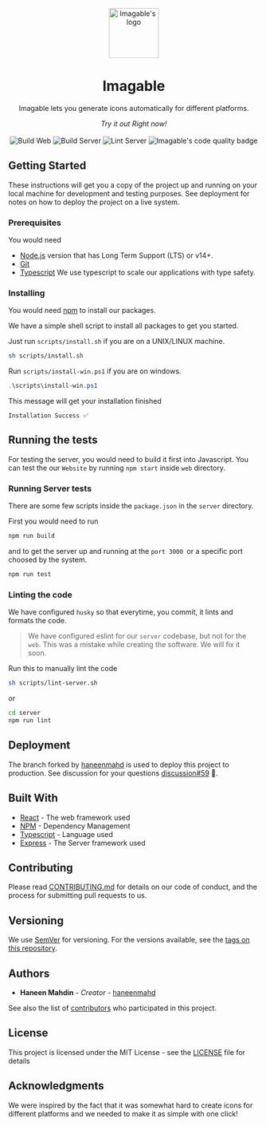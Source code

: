 <div align="center">
    <img height="100px" src="https://github.com/imagable/imagable/blob/main/resources/logo.png" alt="Imagable's logo" />
    <h1>Imagable</h1>
    <p>Imagable lets you generate icons automatically for different platforms.</p>
    <i>Try it out Right now!</i> <br /> <br />
    <img src="https://github.com/imagable/imagable/actions/workflows/build-web.yml/badge.svg" alt="Build Web" />
    <img src="https://github.com/imagable/imagable/actions/workflows/build-server.yml/badge.svg" alt="Build Server" />
    <img src="https://github.com/imagable/imagable/actions/workflows/lint-server.yml/badge.svg" alt="Lint Server" />
    <img src="https://www.codefactor.io/repository/github/imagable/imagable/badge" alt="Imagable's code quality badge" />
</div>

## Getting Started

These instructions will get you a copy of the project up and running on your local machine for development and testing purposes. See deployment for notes on how to deploy the project on a live system.

### Prerequisites

You would need 
- [Node.js](https://nodejs.org) version that has Long Term Support (LTS) or v14+.
- [Git](https://git-scm.org)
- [Typescript](https://typescript.org) We use typescript to scale our applications with type safety.

### Installing

You would need [npm](https://npmjs.org) to install our packages.

We have a simple shell script to install all packages to get you started.

Just run `scripts/install.sh` if you are on a UNIX/LINUX machine.
```sh
sh scripts/install.sh
```

Run `scripts/install-win.ps1` if you are on windows.
```ps1
.\scripts\install-win.ps1
```

This message will get your installation finished
```
Installation Success ✅
```

## Running the tests

For testing the server, you would need to build it first into Javascript. You can test the our `Website` by running `npm start` inside `web` directory.

### Running Server tests

There are some few scripts inside the `package.json` in the `server` directory.

First you would need to run
```sh
npm run build
```
and to get the server up and running at the `port 3000 `or a specific port choosed by the system.
```sh
npm run test
```

### Linting the code

We have configured `husky` so that everytime, you commit, it lints and formats the code.

> We have configured eslint for our `server` codebase, but not for the `web`. This was a mistake while creating the software. We will fix it soon.

Run this to manually lint the code
```sh
sh scripts/lint-server.sh
```
or
```sh
cd server
npm run lint
```

## Deployment

The branch forked by [haneenmahd](https://github.com/haneenmahd/imagable/tree/master) is used to deploy this project to production. See discussion for your questions [discussion#59](https://github.com/imagable/imagable/discussions/59) 💬.

## Built With

* [React](https://reactjs.org) - The web framework used
* [NPM](https://npmjs.org) - Dependency Management
* [Typescript](https://typescript.org) - Language used
* [Express](https://expressjs.org) - The Server framework used

## Contributing

Please read [CONTRIBUTING.md](https://github.com/imagable/imagable/blob/main/CONTRIBUTING.md) for details on our code of conduct, and the process for submitting pull requests to us.

## Versioning

We use [SemVer](http://semver.org/) for versioning. For the versions available, see the [tags on this repository](https://github.com/your/project/tags). 

## Authors

* **Haneen Mahdin** - *Creator* - [haneenmahd](https://github.com/haneenmahd)

See also the list of [contributors](https://github.com/imagable/imagable/blob/main/AUTHORS) who participated in this project.

## License

This project is licensed under the MIT License - see the [LICENSE](https://github.com/imagable/imagable/blob/main/LICENSE) file for details

## Acknowledgments

We were inspired by the fact that it was somewhat hard to create icons for different platforms and we needed to make it as simple with one click!

